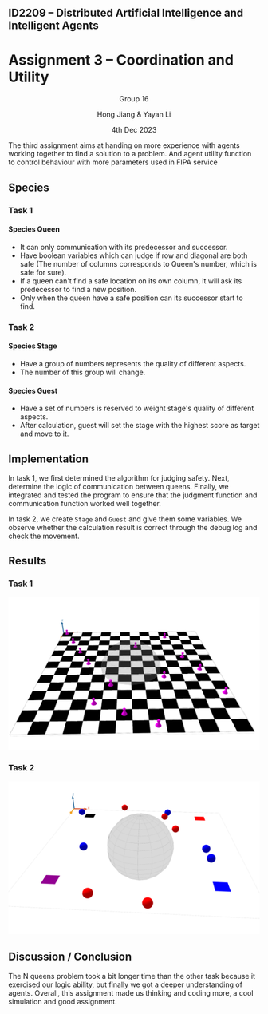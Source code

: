 ## ID2209 – Distributed Artificial Intelligence and Intelligent Agents
# Assignment 3 – Coordination and Utility

<p align="center"> Group 16 </p>
<p align="center"> Hong Jiang & Yayan Li </p>
<p align="center"> 4th Dec 2023 </p>

The third assignment aims at handing on more experience with agents working together to find a solution to a problem. And agent utility function to control behaviour with more parameters used in FIPA service

## Species
### Task 1 
#### Species Queen

- It can only communication with its predecessor and successor. 
- Have boolean variables which can judge if row and diagonal are both safe (The number of columns corresponds to Queen's number, which is safe for sure).
- If a queen can't find a safe location on its own column, it will ask its predecessor to find a new position.
-  Only when the queen have a safe position can its successor start to find.

### Task 2 
#### Species Stage

- Have a group of numbers represents the quality of different aspects. 
- The number of this group will change.

#### Species Guest

- Have a set of numbers is reserved to weight stage's quality of different aspects.
- After calculation, guest will set the stage with the highest score as target and move to it.

## Implementation

In task 1, we first determined the algorithm for judging safety. Next, determine the logic of communication between queens. Finally, we integrated and tested the program to ensure that the judgment function and communication function worked well together.

In task 2, we create `Stage` and `Guest`  and give them some variables. We observe whether the calculation result is correct through the debug log and check the movement.

## Results

### Task 1 
![Alt text](image-1.png)
### Task 2
![Alt text](image.png)

## Discussion / Conclusion
The N queens problem took a bit longer time than the other task because it exercised our logic ability, but finally we got a deeper understanding of agents. Overall, this assignment made us thinking and coding more, a cool simulation and good assignment.


